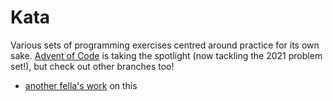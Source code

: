# Kata

Various sets of programming exercises centred around practice for its own sake. [Advent of Code](https://adventofcode.com) is taking the spotlight (now tackling the 2021 problem set!), but check out other branches too!
- [another fella's work](https://github.com/rhys-saldanha/adventOfCode/) on this
